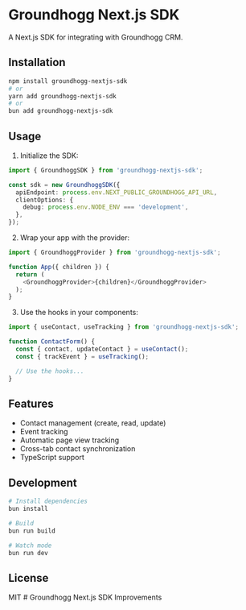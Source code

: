 # Groundhogg Next.js SDK

A Next.js SDK for integrating with Groundhogg CRM.

## Installation

```bash
npm install groundhogg-nextjs-sdk
# or
yarn add groundhogg-nextjs-sdk
# or
bun add groundhogg-nextjs-sdk
```

## Usage

1. Initialize the SDK:

```typescript
import { GroundhoggSDK } from 'groundhogg-nextjs-sdk';

const sdk = new GroundhoggSDK({
  apiEndpoint: process.env.NEXT_PUBLIC_GROUNDHOGG_API_URL,
  clientOptions: {
    debug: process.env.NODE_ENV === 'development',
  },
});
```

2. Wrap your app with the provider:

```typescript
import { GroundhoggProvider } from 'groundhogg-nextjs-sdk';

function App({ children }) {
  return (
    <GroundhoggProvider>{children}</GroundhoggProvider>
  );
}
```

3. Use the hooks in your components:

```typescript
import { useContact, useTracking } from 'groundhogg-nextjs-sdk';

function ContactForm() {
  const { contact, updateContact } = useContact();
  const { trackEvent } = useTracking();

  // Use the hooks...
}
```

## Features

- Contact management (create, read, update)
- Event tracking
- Automatic page view tracking
- Cross-tab contact synchronization
- TypeScript support

## Development

```bash
# Install dependencies
bun install

# Build
bun run build

# Watch mode
bun run dev
```

## License

MIT # Groundhogg Next.js SDK Improvements
